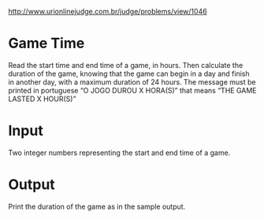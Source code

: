 http://www.urionlinejudge.com.br/judge/problems/view/1046

# Game Time

Read the start time and end time of a game, in hours. Then calculate the
duration of the game, knowing that the game can begin in a day and finish in
another day, with a maximum duration of 24 hours. The message must be printed
in portuguese “O JOGO DUROU X HORA(S)” that means “THE GAME LASTED X HOUR(S)”

# Input

Two integer numbers representing the start and end time of a game.

# Output

Print the duration of the game as in the sample output.
